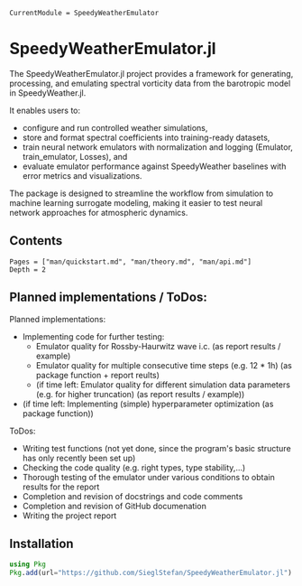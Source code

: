 ```@meta
CurrentModule = SpeedyWeatherEmulator
```

# SpeedyWeatherEmulator.jl

The SpeedyWeatherEmulator.jl project provides a framework for generating, processing, and emulating spectral vorticity data from the barotropic model in SpeedyWeather.jl.

It enables users to:
- configure and run controlled weather simulations,
- store and format spectral coefficients into training-ready datasets,
- train neural network emulators with normalization and logging (Emulator, train_emulator, Losses), and
- evaluate emulator performance against SpeedyWeather baselines with error metrics and visualizations.

The package is designed to streamline the workflow from simulation to machine learning surrogate modeling, making it easier to test neural network approaches for atmospheric dynamics.


## Contents

```@contents
Pages = ["man/quickstart.md", "man/theory.md", "man/api.md"]
Depth = 2
```


## Planned implementations / ToDos:

Planned implementations:

- Implementing code for further testing:
    - Emulator quality for Rossby-Haurwitz wave i.c. (as report results / example)
    - Emulator quality for multiple consecutive time steps (e.g. 12 * 1h) (as package function + report reults)
    - (if time left: Emulator quality for different simulation data parameters (e.g. for higher truncation) (as report results / example))
- (if time left: Implementing (simple) hyperparameter optimization (as package function))


ToDos:

- Writing test functions (not yet done, since the program's basic structure has only recently been set up)
- Checking the code quality (e.g. right types, type stability,...)
- Thorough testing of the emulator under various conditions to obtain results for the report
- Completion and revision of docstrings and code comments
- Completion and revision of GitHub documenation
- Writing the project report


## Installation
```julia
using Pkg
Pkg.add(url="https://github.com/SieglStefan/SpeedyWeatherEmulator.jl")
```

```@index
```
